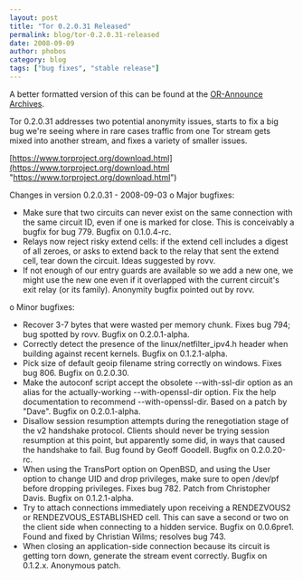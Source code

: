 ```yaml
---
layout: post
title: "Tor 0.2.0.31 Released"
permalink: blog/tor-0.2.0.31-released
date: 2008-09-09
author: phobos
category: blog
tags: ["bug fixes", "stable release"]
---
```


A better formatted version of this can be found at the [OR-Announce Archives](http://archives.seul.org/or/announce/Sep-2008/msg00000.html).

Tor 0.2.0.31 addresses two potential anonymity issues, starts to fix
a big bug we're seeing where in rare cases traffic from one Tor stream
gets mixed into another stream, and fixes a variety of smaller issues.

[https://www.torproject.org/download.html](https://www.torproject.org/download.html "https://www.torproject.org/download.html")

Changes in version 0.2.0.31 - 2008-09-03
 o Major bugfixes:
 - Make sure that two circuits can never exist on the same connection
 with the same circuit ID, even if one is marked for close. This
 is conceivably a bugfix for bug 779. Bugfix on 0.1.0.4-rc.
 - Relays now reject risky extend cells: if the extend cell includes
 a digest of all zeroes, or asks to extend back to the relay that
 sent the extend cell, tear down the circuit. Ideas suggested
 by rovv.
 - If not enough of our entry guards are available so we add a new
 one, we might use the new one even if it overlapped with the
 current circuit's exit relay (or its family). Anonymity bugfix
 pointed out by rovv.

o Minor bugfixes:
 - Recover 3-7 bytes that were wasted per memory chunk. Fixes bug
 794; bug spotted by rovv. Bugfix on 0.2.0.1-alpha.
 - Correctly detect the presence of the linux/netfilter\_ipv4.h header
 when building against recent kernels. Bugfix on 0.1.2.1-alpha.
 - Pick size of default geoip filename string correctly on windows.
 Fixes bug 806. Bugfix on 0.2.0.30.
 - Make the autoconf script accept the obsolete --with-ssl-dir
 option as an alias for the actually-working --with-openssl-dir
 option. Fix the help documentation to recommend --with-openssl-dir.
 Based on a patch by "Dave". Bugfix on 0.2.0.1-alpha.
 - Disallow session resumption attempts during the renegotiation
 stage of the v2 handshake protocol. Clients should never be trying
 session resumption at this point, but apparently some did, in
 ways that caused the handshake to fail. Bug found by Geoff Goodell.
 Bugfix on 0.2.0.20-rc.
 - When using the TransPort option on OpenBSD, and using the User
 option to change UID and drop privileges, make sure to open
 /dev/pf before dropping privileges. Fixes bug 782. Patch from
 Christopher Davis. Bugfix on 0.1.2.1-alpha.
 - Try to attach connections immediately upon receiving a RENDEZVOUS2
 or RENDEZVOUS\_ESTABLISHED cell. This can save a second or two
 on the client side when connecting to a hidden service. Bugfix
 on 0.0.6pre1. Found and fixed by Christian Wilms; resolves bug 743.
 - When closing an application-side connection because its circuit is
 getting torn down, generate the stream event correctly. Bugfix on
 0.1.2.x. Anonymous patch.


